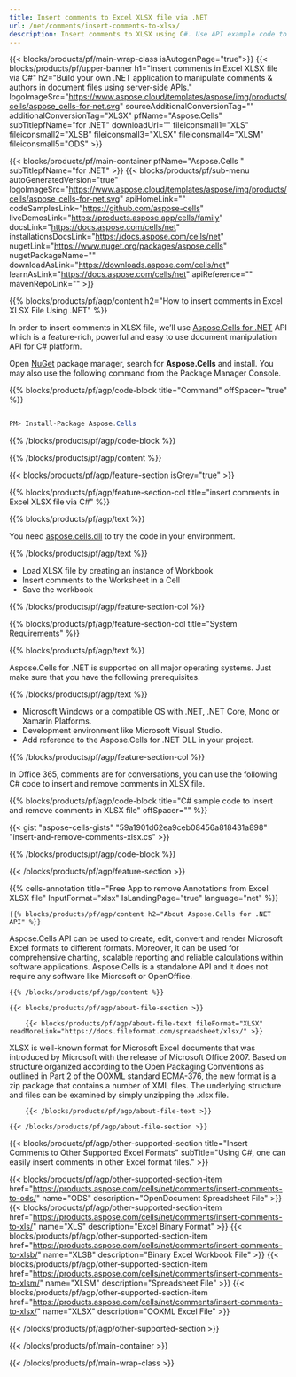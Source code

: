```yaml
---
title: Insert comments to Excel XLSX file via .NET
url: /net/comments/insert-comments-to-xlsx/ 
description: Insert comments to XLSX using C#. Use API example code to insert comments within .NET application.
---
```


{{< blocks/products/pf/main-wrap-class isAutogenPage="true">}}
{{< blocks/products/pf/upper-banner h1="Insert comments in Excel XLSX file via C#" h2="Build your own .NET application to manipulate comments & authors in document files using server-side APIs." logoImageSrc="https://www.aspose.cloud/templates/aspose/img/products/cells/aspose_cells-for-net.svg" sourceAdditionalConversionTag="" additionalConversionTag="XLSX" pfName="Aspose.Cells" subTitlepfName="for .NET" downloadUrl="" fileiconsmall1="XLS" fileiconsmall2="XLSB" fileiconsmall3="XLSX" fileiconsmall4="XLSM" fileiconsmall5="ODS" >}}

{{< blocks/products/pf/main-container pfName="Aspose.Cells " subTitlepfName="for .NET" >}}
{{< blocks/products/pf/sub-menu autoGeneratedVersion="true" logoImageSrc="https://www.aspose.cloud/templates/aspose/img/products/cells/aspose_cells-for-net.svg" apiHomeLink="" codeSamplesLink="https://github.com/aspose-cells" liveDemosLink="https://products.aspose.app/cells/family" docsLink="https://docs.aspose.com/cells/net" installationsDocsLink="https://docs.aspose.com/cells/net" nugetLink="https://www.nuget.org/packages/aspose.cells" nugetPackageName="" downloadAsLink="https://downloads.aspose.com/cells/net" learnAsLink="https://docs.aspose.com/cells/net" apiReference="" mavenRepoLink="" >}}

{{% blocks/products/pf/agp/content h2="How to insert comments in Excel XLSX File Using .NET" %}}

 In order to insert comments in XLSX file, we’ll use
 [Aspose.Cells for .NET](https://products.aspose.com/cells/net) 
 API which is a feature-rich, powerful and easy to use document manipulation API for C# platform. 
 
 Open [NuGet](https://www.nuget.org/packages/aspose.cells) 
 package manager, search for
 **Aspose.Cells** 
 and install. You may also use the following command from the Package Manager Console.

{{% blocks/products/pf/agp/code-block title="Command" offSpacer="true" %}}

```cs

PM> Install-Package Aspose.Cells

```

{{% /blocks/products/pf/agp/code-block %}}

{{% /blocks/products/pf/agp/content %}}

{{< blocks/products/pf/agp/feature-section isGrey="true" >}}

{{% blocks/products/pf/agp/feature-section-col title="insert comments in Excel XLSX file via C#" %}}

{{% blocks/products/pf/agp/text %}}

 You need
 [aspose.cells.dll](https://downloads.aspose.com/cells/net) 
 to try the code in your environment.

{{% /blocks/products/pf/agp/text %}}

+  Load XLSX file by creating an instance of Workbook
+  Insert comments to the Worksheet in a Cell
+  Save the workbook 

{{% /blocks/products/pf/agp/feature-section-col %}}

{{% blocks/products/pf/agp/feature-section-col title="System Requirements" %}}

{{% blocks/products/pf/agp/text %}}

 Aspose.Cells for .NET is supported on all major operating systems. Just make sure that you have the following prerequisites.

{{% /blocks/products/pf/agp/text %}}

-  Microsoft Windows or a compatible OS with .NET, .NET Core, Mono or Xamarin Platforms.
-  Development environment like Microsoft Visual Studio.
-  Add reference to the Aspose.Cells for .NET DLL in your project.


{{% /blocks/products/pf/agp/feature-section-col %}}

In Office 365, comments are for conversations, you can use the following C# code to insert and remove comments in XLSX file.

{{% blocks/products/pf/agp/code-block title="C# sample code to Insert and remove comments in XLSX file" offSpacer="" %}}

{{< gist "aspose-cells-gists" "59a1901d62ea9ceb08456a818431a898" "insert-and-remove-comments-xlsx.cs" >}}

{{% /blocks/products/pf/agp/code-block %}}

{{< /blocks/products/pf/agp/feature-section >}}

{{% cells-annotation title="Free App to remove Annotations from Excel XLSX file" InputFormat="xlsx" IsLandingPage="true" language="net" %}}

<!-- aboutfile Starts -->

    {{% blocks/products/pf/agp/content h2="About Aspose.Cells for .NET API" %}}

 Aspose.Cells API can be used to create, edit, convert and render Microsoft Excel formats to different formats. Moreover, it can be used for comprehensive charting, scalable reporting and reliable calculations within software applications. Aspose.Cells is a standalone API and it does not require any software like Microsoft or OpenOffice.  

    {{% /blocks/products/pf/agp/content %}}

    {{< blocks/products/pf/agp/about-file-section >}}

        {{< blocks/products/pf/agp/about-file-text fileFormat="XLSX" readMoreLink="https://docs.fileformat.com/spreadsheet/xlsx/" >}}
XLSX is well-known format for Microsoft Excel documents that was introduced by Microsoft with the release of Microsoft Office 2007. Based on structure organized according to the Open Packaging Conventions as outlined in Part 2 of the OOXML standard ECMA-376, the new format is a zip package that contains a number of XML files. The underlying structure and files can be examined by simply unzipping the .xlsx file.

        {{< /blocks/products/pf/agp/about-file-text >}}

    {{< /blocks/products/pf/agp/about-file-section >}}

<!-- aboutfile Ends -->

{{< blocks/products/pf/agp/other-supported-section title="Insert Comments to Other Supported Excel Formats" subTitle="Using C#, one can easily insert comments in other Excel format files." >}}

{{< blocks/products/pf/agp/other-supported-section-item href="https://products.aspose.com/cells/net/comments/insert-comments-to-ods/" name="ODS" description="OpenDocument Spreadsheet File" >}}
{{< blocks/products/pf/agp/other-supported-section-item href="https://products.aspose.com/cells/net/comments/insert-comments-to-xls/" name="XLS" description="Excel Binary Format" >}}
{{< blocks/products/pf/agp/other-supported-section-item href="https://products.aspose.com/cells/net/comments/insert-comments-to-xlsb/" name="XLSB" description="Binary Excel Workbook File" >}}
{{< blocks/products/pf/agp/other-supported-section-item href="https://products.aspose.com/cells/net/comments/insert-comments-to-xlsm/" name="XLSM" description="Spreadsheet File" >}}
{{< blocks/products/pf/agp/other-supported-section-item href="https://products.aspose.com/cells/net/comments/insert-comments-to-xlsx/" name="XLSX" description="OOXML Excel File" >}}

{{< /blocks/products/pf/agp/other-supported-section >}}

{{< /blocks/products/pf/main-container >}}
    
{{< /blocks/products/pf/main-wrap-class >}}
